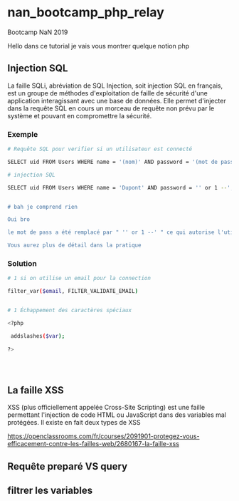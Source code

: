 # nan_bootcamp_php_relay
Bootcamp NaN 2019

Hello dans ce tutorial je vais vous montrer quelque notion php

## Injection SQL

La faille SQLi, abréviation de SQL Injection, soit injection SQL en français, est un groupe de méthodes d'exploitation de faille de sécurité d'une application interagissant avec une base de données. Elle permet d'injecter dans la requête SQL en cours un morceau de requête non prévu par le système et pouvant en compromettre la sécurité.

### Exemple 
```bash
# Requête SQL pour verifier si un utilisateur est connecté

SELECT uid FROM Users WHERE name = '(nom)' AND password = '(mot de passe hashé)';

# injection SQL

SELECT uid FROM Users WHERE name = 'Dupont' AND password = '' or 1 --';


# bah je comprend rien

Oui bro

le mot de pass a été remplacé par " '' or 1 --' " ce qui autorise l'utilisateur à ce connecter coute que coute.

Vous aurez plus de détail dans la pratique

```

### Solution

```bash
# 1 si on utilise un email pour la connection

filter_var($email, FILTER_VALIDATE_EMAIL)


# 1 Échappement des caractères spéciaux

<?php

 addslashes($var);
 
?>





```



## La faille XSS

XSS (plus officiellement appelée Cross-Site Scripting) est une faille permettant l'injection de code HTML ou JavaScript dans des variables mal protégées. Il existe en fait deux types de XSS

https://openclassrooms.com/fr/courses/2091901-protegez-vous-efficacement-contre-les-failles-web/2680167-la-faille-xss


## Requête preparé VS query
## filtrer les variables
